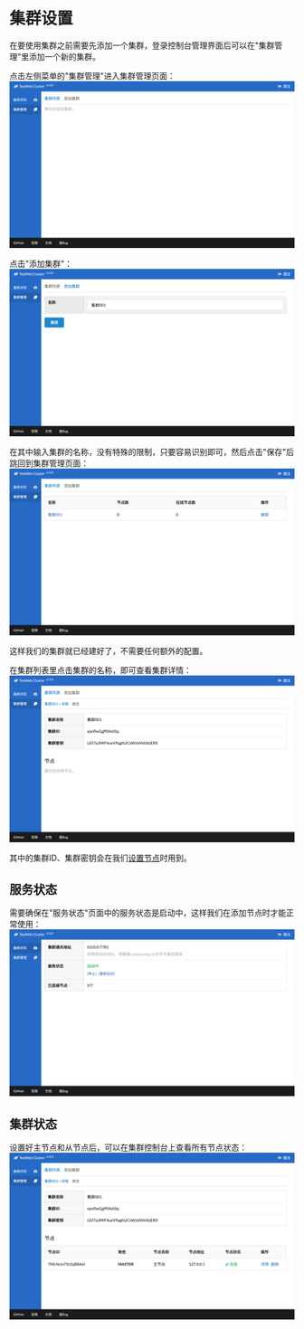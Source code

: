 # 集群设置
在要使用集群之前需要先添加一个集群，登录控制台管理界面后可以在"集群管理"里添加一个新的集群。

点击左侧菜单的"集群管理"进入集群管理页面：
![config1.png](config1.png)

点击"添加集群"：
![config2.png](config2.png)

在其中输入集群的名称，没有特殊的限制，只要容易识别即可，然后点击"保存"后跳回到集群管理页面：
![config3.png](config3.png)

这样我们的集群就已经建好了，不需要任何额外的配置。

在集群列表里点击集群的名称，即可查看集群详情：
![config4.png](config4.png)

其中的集群ID、集群密钥会在我们[设置节点](Node.md)时用到。

## 服务状态
需要确保在"服务状态"页面中的服务状态是启动中，这样我们在添加节点时才能正常使用：
![config5.png](config5.png)

## 集群状态
设置好主节点和从节点后，可以在集群控制台上查看所有节点状态：
![node5.png](node5.png)

